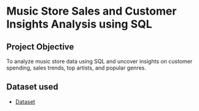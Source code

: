 # Music Store Sales and Customer Insights Analysis using SQL
##  Project Objective
To analyze music store data using SQL and uncover insights on customer spending, sales trends, top artists, and popular genres.
## Dataset used
- <a href= "https://github.com/rishabhnmishra/SQL_Music_Store_Analysis/blob/main/music%20store%20data.zip">Dataset</a>
